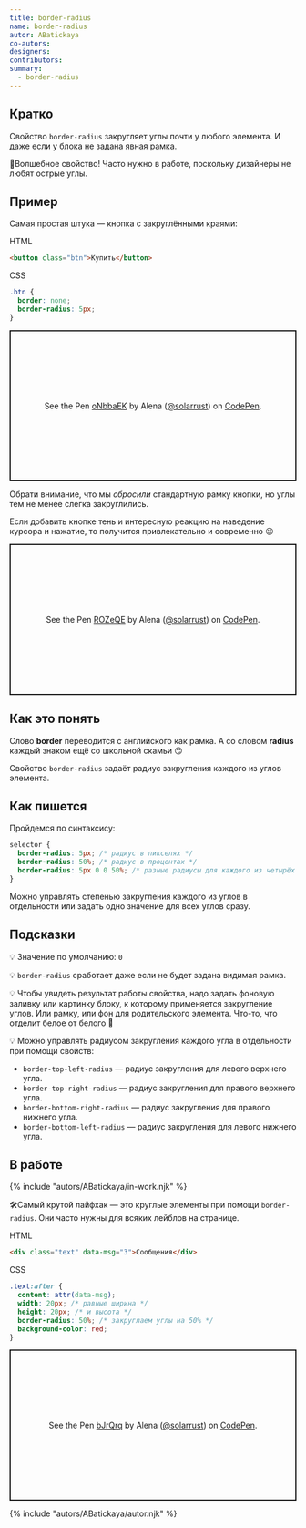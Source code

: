 ```yaml
---
title: border-radius
name: border-radius
autor: ABatickaya
co-autors:
designers:
contributors:
summary:
  - border-radius
---
```


## Кратко

Свойство `border-radius` закругляет углы почти у любого элемента. И даже если у блока не задана явная рамка.

🔮Волшебное свойство! Часто нужно в работе, поскольку дизайнеры не любят острые углы.

## Пример

Самая простая штука — кнопка с закруглёнными краями:

HTML

```html
<button class="btn">Купить</button>
```

CSS

```css
.btn {
  border: none;
  border-radius: 5px;
}
```

<p class="codepen" data-height="265" data-theme-id="light" data-default-tab="css,result" data-user="solarrust" data-slug-hash="oNbbaEK" style="height: 265px; box-sizing: border-box; display: flex; align-items: center; justify-content: center; border: 2px solid; margin: 1em 0; padding: 1em;" data-pen-title="oNbbaEK">
  <span>See the Pen <a href="https://codepen.io/solarrust/pen/oNbbaEK">
  oNbbaEK</a> by Alena (<a href="https://codepen.io/solarrust">@solarrust</a>)
  on <a href="https://codepen.io">CodePen</a>.</span>
</p>

Обрати внимание, что мы _сбросили_ стандартную рамку кнопки, но углы тем не менее слегка закруглились.

Если добавить кнопке тень и интересную реакцию на наведение курсора и нажатие, то получится привлекательно и современно 😉

<p class="codepen" data-height="265" data-theme-id="light" data-default-tab="css,result" data-user="solarrust" data-slug-hash="ROZeQE" style="height: 265px; box-sizing: border-box; display: flex; align-items: center; justify-content: center; border: 2px solid; margin: 1em 0; padding: 1em;" data-pen-title="ROZeQE">
  <span>See the Pen <a href="https://codepen.io/solarrust/pen/ROZeQE">
  ROZeQE</a> by Alena (<a href="https://codepen.io/solarrust">@solarrust</a>)
  on <a href="https://codepen.io">CodePen</a>.</span>
</p>

## Как это понять

Слово **border** переводится с английского как рамка. А со словом **radius** каждый знаком ещё со школьной скамьи 😏

Свойство `border-radius` задаёт радиус закругления каждого из углов элемента.

## Как пишется

Пройдемся по синтаксису:

```css
selector {
  border-radius: 5px; /* радиус в пикселях */
  border-radius: 50%; /* радиус в процентах */
  border-radius: 5px 0 0 50%; /* разные радиусы для каждого из четырёх углов элемента */
}
```

Можно управлять степенью закругления каждого из углов в отдельности или задать одно значение для всех углов сразу.

## Подсказки

💡 Значение по умолчанию: `0`

💡 `border-radius` сработает даже если не будет задана видимая рамка.

💡 Чтобы увидеть результат работы свойства, надо задать фоновую заливку или картинку блоку, к которому применяется закругление углов. Или рамку, или фон для родительского элемента. Что-то, что отделит белое от белого 🤗

💡 Можно управлять радиусом закругления каждого угла в отдельности при помощи свойств:

- `border-top-left-radius` — радиус закругления для левого верхнего угла.
- `border-top-right-radius` — радиус закругления для правого верхнего угла.
- `border-bottom-right-radius` — радиус закругления для правого нижнего угла.
- `border-bottom-left-radius` — радиус закругления для левого нижнего угла.

## В работе

{% include "autors/ABatickaya/in-work.njk" %}

🛠Самый крутой лайфхак — это круглые элементы при помощи `border-radius`. Они часто нужны для всяких лейблов на странице.

HTML

```html
<div class="text" data-msg="3">Сообщения</div>
```

CSS

```css
.text:after {
  content: attr(data-msg);
  width: 20px; /* равные ширина */
  height: 20px; /* и высота */
  border-radius: 50%; /* закруглаем углы на 50% */
  background-color: red;
}
```

<p class="codepen" data-height="265" data-theme-id="light" data-default-tab="css,result" data-user="solarrust" data-slug-hash="bJrQrq" style="height: 265px; box-sizing: border-box; display: flex; align-items: center; justify-content: center; border: 2px solid; margin: 1em 0; padding: 1em;" data-pen-title="bJrQrq">
  <span>See the Pen <a href="https://codepen.io/solarrust/pen/bJrQrq">
  bJrQrq</a> by Alena (<a href="https://codepen.io/solarrust">@solarrust</a>)
  on <a href="https://codepen.io">CodePen</a>.</span>
</p>
<script async src="https://static.codepen.io/assets/embed/ei.js"></script>

{% include "autors/ABatickaya/autor.njk" %}
